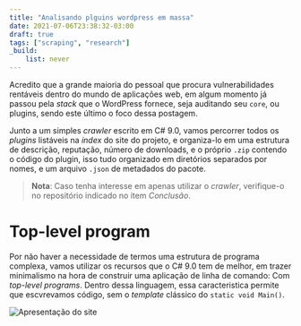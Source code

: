 ```yaml
---
title: "Analisando plguins wordpress em massa"
date: 2021-07-06T23:38:32-03:00
draft: true
tags: ["scraping", "research"]
_build:
    list: never
---
```


Acredito que a grande maioria do pessoal que procura vulnerabilidades rentáveis dentro do mundo de aplicações web, em algum momento já passou pela *stack* que o WordPress fornece, seja auditando seu `core`, ou plugins, sendo este último o foco dessa postagem.

Junto a um simples *crawler* escrito em C# 9.0, vamos percorrer todos os *plugins* listáveis na *index* do site do projeto, e organiza-lo em uma estrutura de descrição, reputação, número de downloads, e o próprio `.zip` contendo o código do plugin, isso tudo organizado em diretórios separados por nomes, e um arquivo `.json` de metadados do pacote.

> **Nota**: Caso tenha interesse em apenas utilizar o *crawler*, verifique-o no repositório indicado no item *Conclusão*.

# Top-level program

Por não haver a necessidade de termos uma estrutura de programa complexa, vamos utilizar os recursos que o C# 9.0 tem de melhor, em trazer minimalismo na hora de construir uma aplicação de linha de comando: Com *top-level programs*. Dentro dessa linguagem, essa caracteristica permite que escvrevamos código, sem o *template* clássico do `static void Main()`.

![Apresentação do site](/static/26f475e9f2a847fe0bbf2eab.png)
